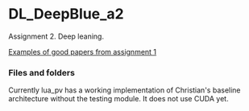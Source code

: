 # DL_DeepBlue_a2
Assignment 2. Deep leaning.

[Examples of good papers from assignment 1](http://cs.nyu.edu/~cp1995/A1_pdfs/) 

### Files and folders

Currently lua_pv has a working implementation of Christian's baseline architecture without the testing module. It does not use CUDA yet.

